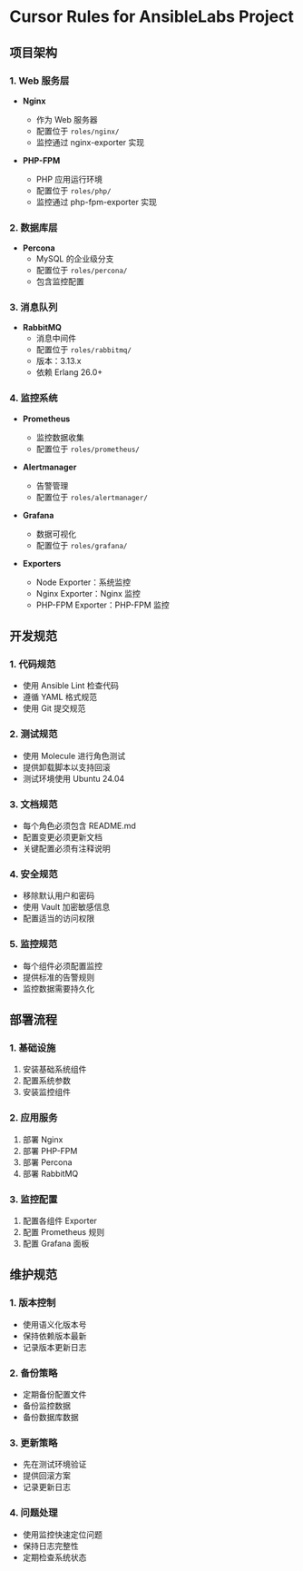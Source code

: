 # Cursor Rules for AnsibleLabs Project

## 项目架构

### 1. Web 服务层
- **Nginx**
  - 作为 Web 服务器
  - 配置位于 `roles/nginx/`
  - 监控通过 nginx-exporter 实现

- **PHP-FPM**
  - PHP 应用运行环境
  - 配置位于 `roles/php/`
  - 监控通过 php-fpm-exporter 实现

### 2. 数据库层
- **Percona**
  - MySQL 的企业级分支
  - 配置位于 `roles/percona/`
  - 包含监控配置

### 3. 消息队列
- **RabbitMQ**
  - 消息中间件
  - 配置位于 `roles/rabbitmq/`
  - 版本：3.13.x
  - 依赖 Erlang 26.0+

### 4. 监控系统
- **Prometheus**
  - 监控数据收集
  - 配置位于 `roles/prometheus/`

- **Alertmanager**
  - 告警管理
  - 配置位于 `roles/alertmanager/`

- **Grafana**
  - 数据可视化
  - 配置位于 `roles/grafana/`

- **Exporters**
  - Node Exporter：系统监控
  - Nginx Exporter：Nginx 监控
  - PHP-FPM Exporter：PHP-FPM 监控

## 开发规范

### 1. 代码规范
- 使用 Ansible Lint 检查代码
- 遵循 YAML 格式规范
- 使用 Git 提交规范

### 2. 测试规范
- 使用 Molecule 进行角色测试
- 提供卸载脚本以支持回滚
- 测试环境使用 Ubuntu 24.04

### 3. 文档规范
- 每个角色必须包含 README.md
- 配置变更必须更新文档
- 关键配置必须有注释说明

### 4. 安全规范
- 移除默认用户和密码
- 使用 Vault 加密敏感信息
- 配置适当的访问权限

### 5. 监控规范
- 每个组件必须配置监控
- 提供标准的告警规则
- 监控数据需要持久化

## 部署流程

### 1. 基础设施
1. 安装基础系统组件
2. 配置系统参数
3. 安装监控组件

### 2. 应用服务
1. 部署 Nginx
2. 部署 PHP-FPM
3. 部署 Percona
4. 部署 RabbitMQ

### 3. 监控配置
1. 配置各组件 Exporter
2. 配置 Prometheus 规则
3. 配置 Grafana 面板

## 维护规范

### 1. 版本控制
- 使用语义化版本号
- 保持依赖版本最新
- 记录版本更新日志

### 2. 备份策略
- 定期备份配置文件
- 备份监控数据
- 备份数据库数据

### 3. 更新策略
- 先在测试环境验证
- 提供回滚方案
- 记录更新日志

### 4. 问题处理
- 使用监控快速定位问题
- 保持日志完整性
- 定期检查系统状态 